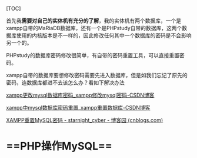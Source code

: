 [TOC]

首先我**需要对自己的实体机有充分的了解**，我的实体机有两个数据库，一个是xampp自带的MaRiaDB数据库，还有一个是PHPstudy自带的数据库，这两个数据库使用的内核版本是不一样的，因此修改任何其中一个数据库的密码是不会影响另一个的。

PHPstudy的数据库密码修改很简单，有自带的密码重置工具，可以直接重置密码。

xampp自带的数据库要想修改密码需要先进入数据库，但是如我们忘记了原先的密码，连数据库都进不去该怎么办？看如下解决办法

[xampp更改mysql数据库密码_xampp修改mysql密码-CSDN博客](https://blog.csdn.net/qq_41901122/article/details/109910774)

[xampp中mysql数据库密码重置_xampp重置数据库-CSDN博客](https://blog.csdn.net/zzban/article/details/8666434)

[XAMPP重置MySQL密码 - starnight_cyber - 博客园 (cnblogs.com)](https://www.cnblogs.com/Hi-blog/p/8662764.html)

# ==PHP操作MySQL==

